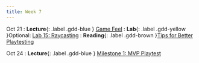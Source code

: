 ```yaml
---
title: Week 7
---
```


Oct 21
: **Lecture**{: .label .gdd-blue } [Game Feel]
: **Lab**{: .label .gdd-yellow }Optional: [Lab 15: Raycasting]
: **Reading**{: .label .gdd-brown }[Tips for Better Playtesting]

Oct 24
: **Lecture**{: .label .gdd-blue } [Milestone 1: MVP Playtest]

[Game Feel]: https://docs.google.com/presentation/d/1xbvDz1dijMdYWynhOHidGY9DCrLy8dGIzosByyiqsoM/edit?usp=share_link 

[Lab 15: Raycasting]: ./../pages/labs/lab15/lab15

[Tips for Better Playtesting]: https://www.gamedeveloper.com/design/best-practices-five-tips-for-better-playtesting 

[Milestone 1: MVP Playtest]: ../pages/projects/project3/project3